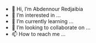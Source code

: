 - 👋 Hi, I’m Abdennour Redjaibia
- 👀 I’m interested in ...
- 🌱 I’m currently learning ...
- 💞️ I’m looking to collaborate on ...
- 📫 How to reach me ...

<!---
dznour/dznour is a ✨ special ✨ repository because its `README.md` (this file) appears on your GitHub profile.
You can click the Preview link to take a look at your changes.
--->
